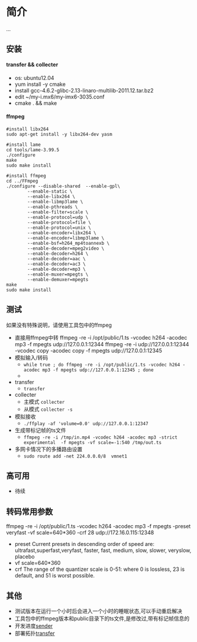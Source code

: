 # 简介
...

## 安装
#### transfer && collecter
  - os: ubuntu12.04
  - yum install -y cmake
  - install gcc-4.6.2-glibc-2.13-linaro-multilib-2011.12.tar.bz2
  - edit ~/my-i.mx6/my-imx6-3035.conf
  - cmake . && make

#### ffmpeg
```
#install libx264
sudo apt-get install -y libx264-dev yasm

#install lame
cd tools/lame-3.99.5
./configure
make
sudo make install

#install ffmpeg
cd ../FFmpeg
./configure --disable-shared  --enable-gpl\
        --enable-static \
        --enable-libx264 \
        --enable-libmp3lame \
        --enable-pthreads \
        --enable-filter=scale \
        --enable-protocol=udp \
        --enable-protocol=file \
        --enable-protocol=unix \
        --enable-encoder=libx264 \
        --enable-encoder=libmp3lame \
        --enable-bsf=h264_mp4toannexb \
        --enable-decoder=mpeg2video \
        --enable-decoder=h264 \
        --enable-decoder=aac \
        --enable-decoder=ac3 \
        --enable-decoder=mp3 \
        --enable-muxer=mpegts \
        --enable-demuxer=mpegts 
make
sudo make install
```

## 测试

  如果没有特殊说明，请使用工具包中的ffmpeg
  - 直接用ffmpeg中转
    ffmpeg -re -i /opt/public/1.ts -vcodec h264 -acodec mp3 -f mpegts udp://127.0.0.1:12344
    ffmpeg -re -i udp://127.0.0.1:12344 -vcodec copy -acodec copy -f mpegts udp://127.0.0.1:12345
  - 模拟输入/转码
    * `while true ; do ffmpeg -re -i /opt/public/1.ts -vcodec h264 -acodec mp3 -f mpegts udp://127.0.0.1:12345 ; done`
	* 
  - transfer
    * `transfer`
  - collecter
    * 主模式 `collecter`
    * 从模式 `collecter -s`
  - 模拟接收
    * `./ffplay -af 'volume=0.0' udp://127.0.0.1:12347`
  - 生成带标记帧的ts文件
    * `ffmpeg -re -i /tmp/in.mp4 -vcodec h264 -acodec mp3 -strict experimental  -f mpegts -vf scale=-1:540 /tmp/out.ts`
  - 多网卡情况下的多播路由设置
    * `sudo route add -net 224.0.0.0/8  vmnet1`

## 高可用
  - 待续

## 转码常用参数
ffmpeg -re -i /opt/public/1.ts -vcodec h264 -acodec mp3 -f mpegts -preset veryfast -vf scale=640*360  -crf 28  udp://172.16.0.115:12348

  - preset Current presets in descending order of speed are: ultrafast,superfast,veryfast, faster, fast, medium, slow, slower, veryslow, placebo
  - vf scale=640*360
  - crf  The range of the quantizer scale is 0-51: where 0 is lossless, 23 is default, and 51 is worst possible.

## 其他
  - 测试版本在运行一个小时后会进入一个小时的睡眠状态,可以手动重启解决
  - 工具包中的ffmpeg版本和public目录下的ts文件,是修改过,带有标记帧信息的
  - 开发进度[sender][]
  - 部署拓扑[transfer][]

[sender]:http://naotu.baidu.com/file/c3f15bd55c8e8308d6fb7398e20d10e4?token=e15a4dca3bc92de0
[transfer]:http://naotu.baidu.com/file/04216b3f771850a7744e3d2251c59e26?token=27538d82ec306db6
